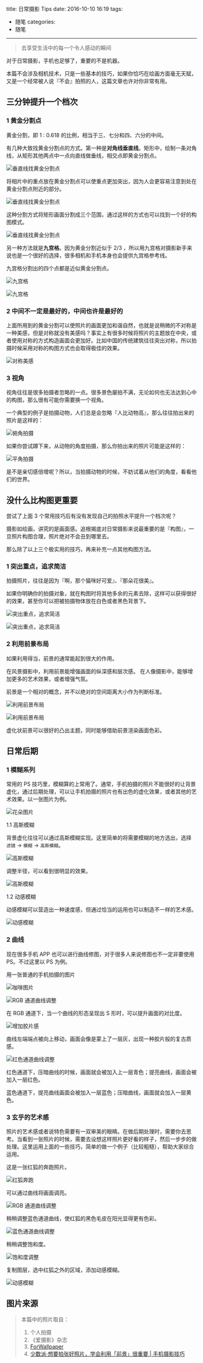 title: 日常摄影 Tips
date: 2016-10-10 16:19
tags:
  - 随笔
categories:
  - 随笔
---

> 去享受生活中的每一个令人感动的瞬间

对于日常摄影，手机也足够了，重要的不是机器。

本篇不会涉及相机技术，只是一些基本的技巧，如果你恰巧在绘画方面毫无天赋，又是一个经常被人说『不会』拍照的人，这篇文章也许对你非常有用。

## 三分钟提升一个档次
### 1 黄金分割点
黄金分割，即 1 : 0.618 的比例，相当于三、七分和四、六分的中间。

有几种大致找黄金分割点的方式。第一种是**对角线垂直线**。矩形中，绘制一条对角线，从矩形其他两点中一点向直线做垂线，相交点即黄金分割点。

![垂直线找黄金分割点](http://7xt4xp.com1.z0.glb.clouddn.com/blog_%E6%97%A5%E5%B8%B8%E6%91%84%E5%BD%B1%20Tips-001.png)

将相片中的重点放在黄金分割点可以使重点更加突出，因为人会更容易注意到处在黄金分割点附近的部分。

![垂直线找黄金分割点](http://7xt4xp.com1.z0.glb.clouddn.com/blog_%E6%97%A5%E5%B8%B8%E6%91%84%E5%BD%B1%20Tips-002.png)

<!-- More -->


这种分割方式将矩形画面分割成三个范围，通过这样的方式也可以找到一个好的构图模式。

![垂直线找黄金分割点](http://7xt4xp.com1.z0.glb.clouddn.com/blog_%E6%97%A5%E5%B8%B8%E6%91%84%E5%BD%B1%20Tips-003.png)

另一种方法就是**九宫格**。因为黄金分割近似于 2/3 ，所以用九宫格对摄影新手来说也是一个很好的选择，很多相机和手机本身也会提供九宫格参考线。

九宫格分割出的四个点都是近似黄金分割点。

![九宫格](http://7xt4xp.com1.z0.glb.clouddn.com/blog_%E6%97%A5%E5%B8%B8%E6%91%84%E5%BD%B1%20Tips-004.png)

![九宫格](http://7xt4xp.com1.z0.glb.clouddn.com/blog_%E6%97%A5%E5%B8%B8%E6%91%84%E5%BD%B1%20Tips-005.png)

### 2 中间不一定是最好的，中间也许是最好的

上面所用到的黄金分割可以使照片的画面更加和谐自然，也就是说稍微的不对称是一种美感，但是对称就没有美感吗？事实上有很多时候将照片的主题放在中央，或者使用对称的方式构造画面会更加好。比如中国的传统建筑往往突出对称，所以拍摄时候采用对称的构图方式也会取得极佳的效果。

![对称美感](http://7xt4xp.com1.z0.glb.clouddn.com/blog_%E6%97%A5%E5%B8%B8%E6%91%84%E5%BD%B1%20Tips-006.jpg)

### 3 视角

视角往往是很多拍摄者忽略的一点。很多景色屡拍不满，无论如何也无法达到心中的构图，那么很有可能你需要换一个视角。

一个典型的例子是拍摄动物，人们总是会忽略『人比动物高』，那么往往拍出来的照片是这样的：

![俯角拍摄](http://7xt4xp.com1.z0.glb.clouddn.com/blog_%E6%97%A5%E5%B8%B8%E6%91%84%E5%BD%B1%20Tips-007.jpg)

如果你尝试蹲下来，从动物的角度拍摄，那么你拍出来的照片可能是这样的：

![平角拍摄](http://7xt4xp.com1.z0.glb.clouddn.com/blog_%E6%97%A5%E5%B8%B8%E6%91%84%E5%BD%B1%20Tips-008.jpg)

是不是亲切感倍增呢？所以，当拍摄动物的时候，不妨试着从他们的角度，看看他们的世界。

## 没什么比构图更重要

尝试了上面 3 个常用技巧后有没有发现自己的拍照水平提升一个档次呢？

摄影如绘画，讲究的是画面感。追根揭底对日常摄影来说最重要的是『构图』，一旦照片构图合理，照片绝对不会丑到哪里去。

那么除了以上三个极实用的技巧，再来补充一点其他构图方法。

### 1 突出重点，追求简洁

拍摄照片，往往是因为『啊，那个猫咪好可爱』、『那朵花很美』。

如果你明确你的拍摄对象，就在构图时将其他多余的元素去除，这样可以获得很好的效果，甚至你可以把被拍摄物体放在白色或者黑色背景下。

![突出重点，追求简洁](http://7xt4xp.com1.z0.glb.clouddn.com/blog_%E6%97%A5%E5%B8%B8%E6%91%84%E5%BD%B1%20Tips-009.png)

![突出重点，追求简洁](http://7xt4xp.com1.z0.glb.clouddn.com/blog_%E6%97%A5%E5%B8%B8%E6%91%84%E5%BD%B1%20Tips-010.jpg)

### 2 利用前景布局

如果利用得当，前景的通常能起到很大的作用。

在风景摄影中，利用前景能增强画面的纵深感和层次感。
在人像摄影中，能够增加更多的艺术效果，或者增强气氛。

前景是一个相对的概念，并不以绝对的空间距离大小作为判断标准。

![利用前景布局](http://7xt4xp.com1.z0.glb.clouddn.com/blog_%E6%97%A5%E5%B8%B8%E6%91%84%E5%BD%B1%20Tips-011.jpg)

![利用前景布局](http://7xt4xp.com1.z0.glb.clouddn.com/blog_%E6%97%A5%E5%B8%B8%E6%91%84%E5%BD%B1%20Tips-012.jpg)

虚化状前景可以很好的凸出主题，同时能够借助前景渲染画面色彩。

## 日常后期
### 1 模糊系列

常用的 PS 技巧里，模糊算的上常用了。通常，手机拍摄的照片不能很好的让背景虚化，通过后期处理，可以让手机拍摄的照片也有出色的虚化效果，或者其他的艺术效果。以一张图片为例。

![花朵图片](http://7xt4xp.com1.z0.glb.clouddn.com/blog_%E6%97%A5%E5%B8%B8%E6%91%84%E5%BD%B1%20Tips-017.jpg)

1.1 高斯模糊

背景虚化往往可以通过高斯模糊实现。这里简单的将需要模糊的地方选出，选择 `滤镜` -> `模糊` -> `高斯模糊`。

![高斯模糊](http://7xt4xp.com1.z0.glb.clouddn.com/blog_%E6%97%A5%E5%B8%B8%E6%91%84%E5%BD%B1%20Tips-018.png)
	
调整半径，可以看到很明显的效果。

![高斯模糊](http://7xt4xp.com1.z0.glb.clouddn.com/blog_%E6%97%A5%E5%B8%B8%E6%91%84%E5%BD%B1%20Tips-019.png)
	
1.2 动感模糊

动感模糊可以营造出一种速度感，但通过恰当的运用也可以制造不一样的艺术感。

![动感模糊](http://7xt4xp.com1.z0.glb.clouddn.com/blog_%E6%97%A5%E5%B8%B8%E6%91%84%E5%BD%B1%20Tips-020.png)

### 2 曲线

现在很多手机 APP 也可以进行曲线修图，对于很多人来说修图也不一定非要使用 PS。不过这里以 PS 为例。

用一张普通的手机拍摄的图片 

![咖啡图片](http://7xt4xp.com1.z0.glb.clouddn.com/blog_%E6%97%A5%E5%B8%B8%E6%91%84%E5%BD%B1%20Tips-013.png)

![RGB 通道曲线调整](http://7xt4xp.com1.z0.glb.clouddn.com/blog_%E6%97%A5%E5%B8%B8%E6%91%84%E5%BD%B1%20Tips-014.png)

在 RGB 通道下，当一个曲线的形态呈现出 S 形时，可以提升画面的对比度。

![增加胶片感](http://7xt4xp.com1.z0.glb.clouddn.com/blog_%E6%97%A5%E5%B8%B8%E6%91%84%E5%BD%B1%20Tips-015.png)

曲线左端端点被向上移动，画面会像是蒙上了一层灰，出现一种胶片般的复古质感。

![红色通道曲线调整](http://7xt4xp.com1.z0.glb.clouddn.com/blog_%E6%97%A5%E5%B8%B8%E6%91%84%E5%BD%B1%20Tips-016.png)

红色通道下，压暗曲线的时候，画面就会被加入上一层青色；提亮曲线，画面会被加入一层红色。

蓝色通道下，提亮曲线画面会被加入一层蓝色；压暗曲线，画面就会加入一层黄色。

### 3 玄乎的艺术感

照片的艺术感或者说特色需要有一双审美的眼睛。在做后期处理时，需要你去思考。当看到一张照片的时候，需要去设想这样照片更好看的样子，然后一步步的做处理。这里运用上面的一些技巧，简单的做一个例子（比较粗糙），帮助大家综合运用。

这是一张红狐的奔跑照片。

![红狐奔跑](http://7xt4xp.com1.z0.glb.clouddn.com/blog_%E6%97%A5%E5%B8%B8%E6%91%84%E5%BD%B1%20Tips-021.png)

可以通过曲线将画面调亮。

![RGB 通道曲线调整](http://7xt4xp.com1.z0.glb.clouddn.com/blog_%E6%97%A5%E5%B8%B8%E6%91%84%E5%BD%B1%20Tips-022.png)

稍稍调整蓝色通道曲线，使红狐的黑色毛皮在阳光显得更有色彩。

![蓝色通道曲线调整](http://7xt4xp.com1.z0.glb.clouddn.com/blog_%E6%97%A5%E5%B8%B8%E6%91%84%E5%BD%B1%20Tips-023.png)

稍稍调整饱和度。

![饱和度调整](http://7xt4xp.com1.z0.glb.clouddn.com/blog_%E6%97%A5%E5%B8%B8%E6%91%84%E5%BD%B1%20Tips-024.png)

复制图层，选中红狐之外的区域，添加动感模糊。

![动感模糊](http://7xt4xp.com1.z0.glb.clouddn.com/blog_%E6%97%A5%E5%B8%B8%E6%91%84%E5%BD%B1%20Tips-025.png)

## 图片来源

> 本篇中的照片取自：
> 1. 个人拍摄
> 2. 《爱摄影》杂志
> 3. [ForWallpaper](http://cn.forwallpaper.com/)
> 4. [少数派·想要拍张好照片，学会利用「前景」很重要 | 手机摄影技巧](http://sspai.com/33571)

